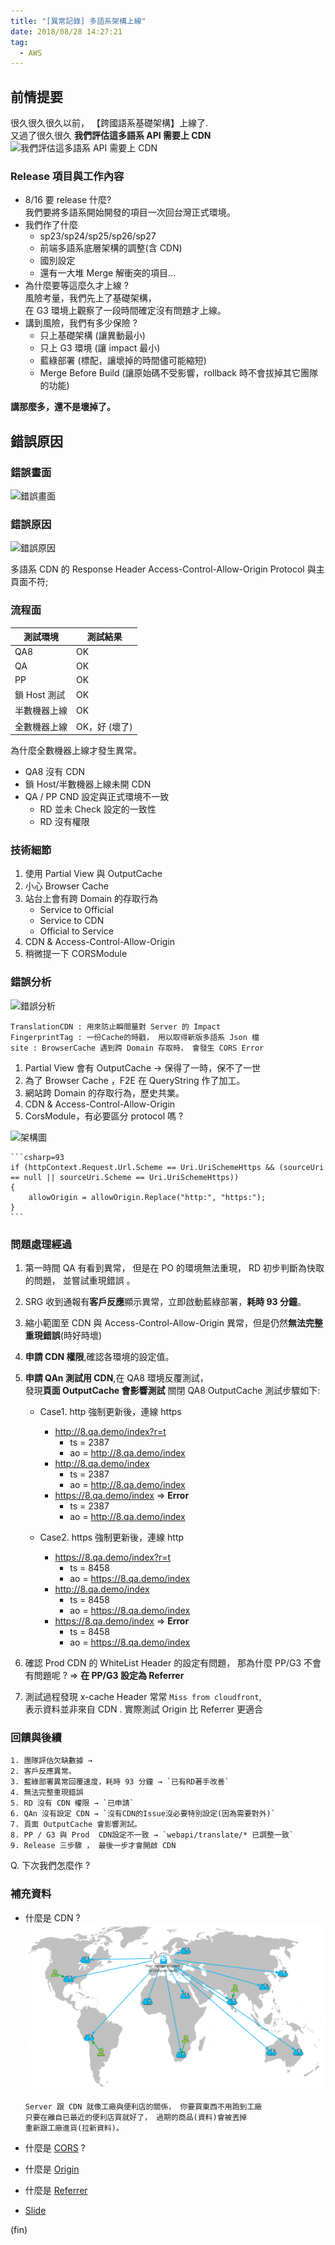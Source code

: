 ```yaml
---
title: "[異常記錄] 多語系架構上線"
date: 2018/08/28 14:27:21
tag:
  - AWS
---
```


## 前情提要

很久很久很久以前，
【跨國語系基礎架構】上線了.  
又過了很久很久 **我們評估這多語系 API 需要上 CDN**  
![我們評估這多語系 API 需要上 CDN](https://i.imgur.com/0g5HL2z.jpg)

### Release 項目與工作內容

- 8/16 要 release 什麼?  
   我們要將多語系開始開發的項目一次回台灣正式環境。
- 我們作了什麼
  - sp23/sp24/sp25/sp26/sp27
  - 前端多語系底層架構的調整(含 CDN)
  - 國別設定
  - 還有一大堆 Merge 解衝突的項目...
- 為什麼要等這麼久才上線 ?  
   風險考量，我們先上了基礎架構，  
   在 G3 環境上觀察了一段時間確定沒有問題才上線。
- 講到風險，我們有多少保險 ?
  - 只上基礎架構 (讓異動最小)
  - 只上 G3 環境 (讓 impact 最小)
  - 藍綠部署 (標配，讓壞掉的時間儘可能縮短)
  - Merge Before Build (讓原始碼不受影響，rollback 時不會拔掉其它團隊的功能)

**講那麼多，還不是壞掉了。**

## 錯誤原因

### 錯誤畫面

![錯誤畫面](https://i.imgur.com/Etwq8nY.jpg)

### 錯誤原因

![錯誤原因](https://i.imgur.com/Ujy0Z4v.jpg)

多語系 CDN 的 Response Header Access-Control-Allow-Origin Protocol 與主頁面不符;

### 流程面

| 測試環境           | 測試結果      |
| ------------------ | ------------- |
| QA8                | OK            |
| QA                 | OK            |
| PP                 | OK            |
| 鎖 Host 測試     | OK            |
| 半數機器上線     | OK            |
| 全數機器上線     | OK，好 (壞了) |

為什麼全數機器上線才發生異常。

- QA8 沒有 CDN
- 鎖 Host/半數機器上線未開 CDN
- QA / PP CND 設定與正式環境不一致
  - RD 並未 Check 設定的一致性
  - RD 沒有權限

### 技術細節

1. 使用 Partial View 與 OutputCache
2. 小心 Browser Cache
3. 站台上會有跨 Domain 的存取行為
   - Service to Official
   - Service to CDN
   - Official to Service
4. CDN & Access-Control-Allow-Origin
5. 稍微提一下 CORSModule

### 錯誤分析

![錯誤分析](https://i.imgur.com/GmBULAQ.jpg)

    TranslationCDN : 用來防止瞬間量對 Server 的 Impact
    FingerprintTag : 一份Cache的時戳， 用以取得新版多語系 Json 檔
    site : BrowserCache 遇到跨 Domain 存取時， 會發生 CORS Error

1. Partial View 會有 OutputCache
   → 保得了一時，保不了一世
2. 為了 Browser Cache ，F2E 在 QueryString 作了加工。
3. 網站跨 Domain 的存取行為，歷史共業。
4. CDN & Access-Control-Allow-Origin
5. CorsModule，有必要區分 protocol 嗎 ?

![架構圖](https://i.imgur.com/Dw2yIvG.jpg)

    ```csharp=93
    if (httpContext.Request.Url.Scheme == Uri.UriSchemeHttps && (sourceUri == null || sourceUri.Scheme == Uri.UriSchemeHttps))
    {
        allowOrigin = allowOrigin.Replace("http:", "https:");
    }
    ```

### 問題處理經過

1. 第一時間 QA 有看到異常， 但是在 PO 的環境無法重現， RD 初步判斷為快取的問題， 並嘗試重現錯誤 。
2. SRG 收到通報有**客戶反應**顯示異常，立即啟動藍綠部署，**耗時 93 分鐘**。
3. 縮小範圍至 CDN 與 Access-Control-Allow-Origin 異常，但是仍然**無法完整重現錯誤**(時好時壞)
4. **申請 CDN 權限**,確認各環境的設定值。
5. **申請 QAn 測試用 CDN**,在 QA8 環境反覆測試，  
   發現**頁面 OutputCache 會影響測試**
   關閉 QA8 OutputCache
   測試步驟如下:

   - Case1. http 強制更新後，連線 https

     - <http://8.qa.demo/index?r=t>
       - ts = 2387
       - ao = <http://8.qa.demo/index>
     - <http://8.qa.demo/index>
       - ts = 2387
       - ao = <http://8.qa.demo/index>
     - <https://8.qa.demo/index> => **Error**
       - ts = 2387
       - ao = <http://8.qa.demo/index>

   - Case2. https 強制更新後，連線 http
     - <https://8.qa.demo/index?r=t>
       - ts = 8458
       - ao = <https://8.qa.demo/index>
     - <http://8.qa.demo/index>
       - ts = 8458
       - ao = <https://8.qa.demo/index>
     - <https://8.qa.demo/index> => **Error**
       - ts = 8458
       - ao = <https://8.qa.demo/index>

6. 確認 Prod CDN 的 WhiteList Header 的設定有問題，
   那為什麼 PP/G3 不會有問題呢 ?
   => **在 PP/G3 設定為 Referrer**
7. 測試過程發現 x-cache Header 常常
   `Miss from cloudfront`,  
   表示資料並非來自 CDN .
   實際測試 Origin 比 Referrer 更適合

### 回饋與後續

    1. 團隊評估欠缺數據 →
    2. 客戶反應異常。
    3. 藍綠部署異常回覆速度，耗時 93 分鐘 → `已有RD著手改善`
    4. 無法完整重現錯誤
    5. RD 沒有 CDN 權限 → `已申請`
    6. QAn 沒有設定 CDN → `沒有CDN的Issue沒必要特別設定(因為需要對外)`
    7. 頁面 OutputCache 會影響測試。
    8. PP / G3 與 Prod  CDN設定不一致 → `webapi/translate/* 已調整一致`
    9. Release 三步驟 ， 最後一步才會開啟 CDN

Q. 下次我們怎麼作 ?

### 補充資料

- 什麼是 CDN ?
  ![什麼是 CDN](https://raw.githubusercontent.com/hungys/azure-blog/master/media/14-using-azure-cdn/cdn-concept.png)

      Server 跟 CDN 就像工廠與便利店的關係， 你要買東西不用跑到工廠
      只要在離自已最近的便利店買就好了， 過期的商品(資料)會被丟掉
      重新跟工廠進貨(拉新資料)。

- 什麼是 [CORS](https://developer.mozilla.org/zh-TW/docs/Web/HTTP/CORS) ?
- 什麼是 [Origin](https://developer.mozilla.org/en-US/docs/Web/HTTP/Headers/Origin)
- 什麼是 [Referrer](https://developer.mozilla.org/en-US/docs/Web/HTTP/Headers/Referrer)
- [Slide](https://hackmd.io/p/SyFiZ2wIX#/)

(fin)
